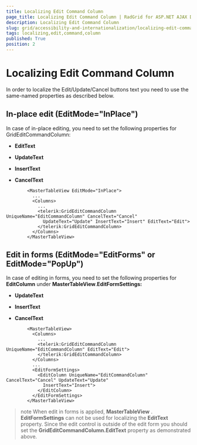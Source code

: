 ```yaml
---
title: Localizing Edit Command Column
page_title: Localizing Edit Command Column | RadGrid for ASP.NET AJAX Documentation
description: Localizing Edit Command Column
slug: grid/accessibility-and-internationalization/localizing-edit-command-column
tags: localizing,edit,command,column
published: True
position: 2
---
```


# Localizing Edit Command Column



In order to localize the Edit/Update/Cancel buttons text you need to use the same-named properties as described below.

## In-place edit (EditMode="InPlace")

In case of in-place editing, you need to set the following properties for GridEditCommandColumn:

* **EditText**

* **UpdateText**

* **InsertText**

* **CancelText**

````ASPNET
	    <MasterTableView EditMode="InPlace">
	      ...
	      <Columns>
	        ...
	        <telerik:GridEditCommandColumn UniqueName="EditCommandColumn" CancelText="Cancel"
	          UpdateText="Update" InsertText="Insert" EditText="Edit">
	        </telerik:GridEditCommandColumn>
	      </Columns>
	    </MasterTableView>
````



## Edit in forms (EditMode="EditForms" or EditMode="PopUp")

In case of editing in forms, you need to set the following properties for **EditColumn** under **MasterTableView**.**EditFormSettings:**

* **UpdateText**

* **InsertText**

* **CancelText**

````ASPNET
	    <MasterTableView>
	      <Columns>
	        ...
	        <telerik:GridEditCommandColumn UniqueName="EditCommandColumn" EditText="Edit">
	        </telerik:GridEditCommandColumn>
	      </Columns>
	      ...
	      <EditFormSettings>
	        <EditColumn UniqueName="EditCommandColumn" CancelText="Cancel" UpdateText="Update"
	          InsertText="Insert">
	        </EditColumn>
	      </EditFormSettings>
	    </MasterTableView>
````



>note When edit in forms is applied, **MasterTableView** . **EditFormSettings** can not be used for localizing the **EditText** property. Since the edit control is outside of the edit form you should set the **GridEditCommandColumn.EditText** property as demonstrated above.
>


